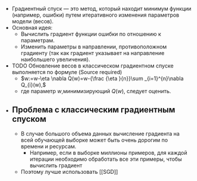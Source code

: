 - Градиентный спуск — это метод, который находит минимум функции (например, ошибки) путем итеративного изменения параметров модели (весов).
- Основная идея:
	- Вычислить градиент функции ошибки по отношению к параметрам.
	- Изменить параметры в направлении, противоположном градиенту (так как градиент указывает на направление наибольшего увеличения).
- TODO Обновление весов в классическом градиентном спуске выполняется по формуле (Source required)
	- $w:=w-\eta \nabla Q(w)=w-{\frac {\eta }{n}}\sum _{i=1}^{n}\nabla Q_{i}(w),$
	- где параметр ${\displaystyle w}$,минимизирующий ${\displaystyle Q(w)}$, следует оценить.
- ## Проблема с классическим градиентным спуском
	- В случае большого объема данных вычисление градиента на всей обучающей выборке может быть очень дорогим по времени и ресурсам.
		- Например, если в выборке миллионы примеров, для каждой итерации необходимо обработать все эти примеры, чтобы вычислить градиент
	- Поэтому лучше использовать [[SGD]]